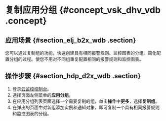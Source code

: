 # 复制应用分组 {#concept_vsk_dhv_vdb .concept}

## 应用场景 {#section_elj_b2x_wdb .section}

您可以通过复制组的功能，快速创建具有相同报警规则、监控图表的分组。简化配置分组的过程。使您不用对不同组重复配置相同的报警规则和监控图表。

## 操作步骤 {#section_hdp_d2x_wdb .section}

1.  登录[云监控控制台](https://cloudmonitor.console.aliyun.com)。
2.  选择页面左侧菜单的**应用分组**。
3.  在应用分组列表页面选择一个需要复制的组，单击**操作**中**更多**，选择**复制组**。
4.  在弹出的页面中对新组添加实例和通知对象，即可复制一个具有相同报警规则和监控图表的分组。

